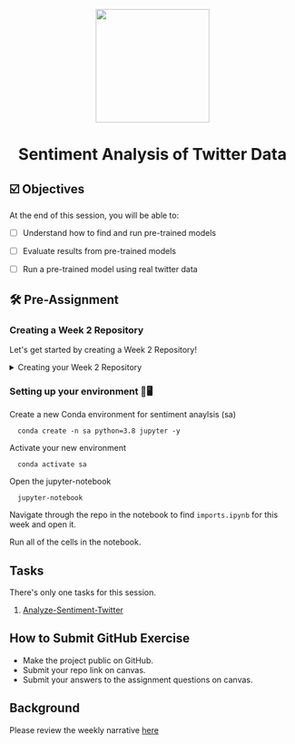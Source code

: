 <p align = "center" draggable=”false” ><img src="https://user-images.githubusercontent.com/37101144/161836199-fdb0219d-0361-4988-bf26-48b0fad160a3.png"
     width="200px"
     height="auto"/>
</p>



# <h1 align="center" id="heading">Sentiment Analysis of Twitter Data</h1>



## ☑️ Objectives
At the end of this session, you will be able to:
- [ ] Understand how to find and run pre-trained models
- [ ] Evaluate results from pre-trained models
- [ ] Run a pre-trained model using real twitter data


## :hammer_and_wrench: Pre-Assignment

### Creating a Week 2 Repository
Let's get started by creating a Week 2 Repository!

<details>
  <summary>Creating your Week 2 Repository</summary>
  <br>

1. The first thing to do is create a new empty public repository!

![image](https://user-images.githubusercontent.com/19699016/176268864-0893db99-f496-4e0f-8860-fc635ec76106.png)

2. Be sure to fill out your repository name, description, and ensure it's public! NOTE: DO NOT ADD A README OR LICENSE
     
![image](https://user-images.githubusercontent.com/19699016/176269140-57baeb17-9e97-412b-bd9b-866dc7012e85.png)

3. Now that you've done the required set-up on GitHub.com, let's move to our terminal and clone the MLE-9 repository!
     
     ```console
     git clone git@github.com:FourthBrain/MLE-9.git
     ```
     
4. OPTIONAL: If you've already cloned the MLE-9 repository - feel free to pull the recent changes by `cd`ing into the directory that contains the MLE-9 repo, and running this command. Be sure to return to the parent directory before moving on! (`cd ..`)
     
     ```console
      git pull origin main
     ```

5. Now, we're going to copy the contents of the assignment to a new folder using the following command
     
     ```console
     cp -r MLE-9/assignments/week-2-twitter-sentiment .
     ```
     
6. Once that is complete, we'll `cd` into the newly created folder with
     
     ```console
     cd week-2-analyze-sentiment-twitter
     ```
     
7. Now, let's init our repository in this folder using
     
     ```console
     git init
     ```
     
8. We'll add the contents of the folder using
     
     ```console
     git add .
     ```
     
9. Let's create an initial commit!
     
     ```console
     git commit -m "Initial Commit"
     ```
     
10. Now we can add our created repository as a remote using the following command. Don't forget, you can get the SSH address from your repository by clicking the green `Code` button on GitHub.com!
     
     ```console
     git remote add main git@github.com:<YOUR GITHUB USERNAME>/<YOUR REPOSITORY NAME>
     ```
     
11. Now we'll set our branch to `main`
     
     ```console
     git branch -M main
     ```
     
12. Last, but not least, let's push the contents of our commit to our repo!
     
     ```console
     git push -u main main
     ```
 
13. That's it, that's all!

</details>

### Setting up your environment 🐍🖥️

Create a new Conda environment for sentiment anaylsis (sa)
```console
  conda create -n sa python=3.8 jupyter -y
```
Activate your new environment
```console
  conda activate sa
```

Open the jupyter-notebook
```console
  jupyter-notebook
```

Navigate through the repo in the notebook to find `imports.ipynb` for this week and open it.

Run all of the cells in the notebook.

## Tasks
There's only one tasks for this session.
1. [Analyze-Sentiment-Twitter](nb/analyze-sentiment-twitter.ipynb)

## How to Submit GitHub Exercise
- Make the project public on GitHub.
- Submit your repo link on canvas. 
- Submit your answers to the assignment questions on canvas.


## Background
Please review the weekly narrative [here](https://great-yamamomo-5c3.notion.site/Week-2-Building-Data-Centric-AI-Products-ea6fbd7dc36042f6b571ba093a3aa41a)
